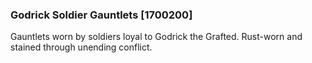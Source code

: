 ### Godrick Soldier Gauntlets [1700200]

Gauntlets worn by soldiers loyal to Godrick the Grafted. Rust-worn and stained through unending conflict.